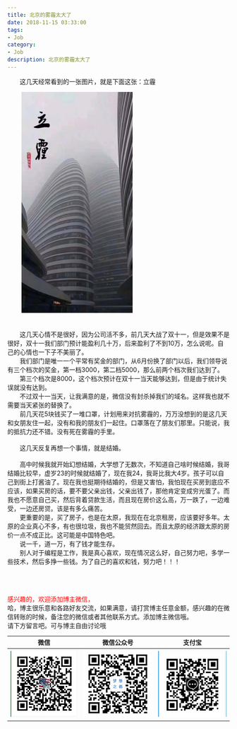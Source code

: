 ```yaml
---
title: 北京的雾霾太大了
date: 2018-11-15 03:33:00
tags: 
- Job
category: 
- Job
description: 北京的雾霾太大了
---
```

<!-- image url 
https://raw.githubusercontent.com/HealerJean/HealerJean.github.io/master/blogImages
　　首行缩进
<font color="red">  </font>
<font  color="red" size="4">   </font>
<font size="4">  
<img src="https://raw.githubusercontent.com/HealerJean/HealerJean.github.io/master/blogImages/AAAAAAAAAAAAAA.jpg" width="50%" height=500 />

-->
 

　　这几天经常看到的一张图片，就是下面这张：立霾<br/>

　　
<img src="https://raw.githubusercontent.com/HealerJean/HealerJean.github.io/master/blogImages/4679dbbfly1fx7yacvfz1j20ty1ga448.jpg" width="50%" height=500 />
　　 
　　 

　　<br/>
　　这几天心情不是很好，因为公司活不多，前几天大战了双十一，但是效果不是很好，双十一我们部门预计能盈利几十万，后来盈利了不到10万，怎么说呢。自己的心情也一下子不美丽了。<br/>
　　我们部门是唯一一个平常有奖金的部门，从6月份换了部门以后，我们领导说有三个档次的奖金，第一档3000，第二档5000，那么前两个档次我们达到了。<br/>
　　第三个档次是8000，这个档次预计在双十一当天能够达到，但是由于统计失误就没有达到。<br/>
　　不过双十一当天，让我满意的是，微信没有封杀掉我们的域名。这样我也就不需要当天紧张的替换了。<br/>
　　前几天花5块钱买了一堆口罩，计划用来对抗雾霾的，万万没想到的是这几天和女朋友住一起，没有和我的朋友们一起住。口罩落在了朋友们那里。只能说，我的抵抗力还不错。没有死在雾霾的手里。<br/><br/>
　　这几天反复再想一个事情，就是结婚。<br/><br/>
　　高中时候我就开始幻想结婚，大学想了无数次，不知道自己啥时候结婚，我哥结婚比较早，虚岁23的时候就结婚了，现在我24，我哥比我大4岁。孩子可以自己到街上打酱油了。现在我也挺期待结婚的，但是又害怕，我怕现在买房到底应不应该，如果买房的话，要不要父亲出钱，父亲出钱了，那他肯定变成穷光蛋了。而我也不愿意自己买，然后背着贷款生活，而且现在房价这么高，万一跌了，一边难受，一边还房贷。该是有多么痛苦。<br/>
　　更重要的是，买了房子，也是在太原，我现在在北京租房，应该要好多年。太原的企业真心不多，有也很垃圾，我也不能贸然回去。而且太原的经济跟太原的房价一点不成正比。这可能是中国特色吧。<br/>
　　说一千，道一万，有了钱才能生存。<br/>
　　别人对于编程是工作，我是真心喜欢，现在情况这么好，自己努力吧，多学一些技术，然后多挣一些钱。为了自己的喜欢和钱，努力吧！！！
　　



<br/><br/><br/>
<font color="red"> 感兴趣的，欢迎添加博主微信， </font><br/>
哈，博主很乐意和各路好友交流，如果满意，请打赏博主任意金额，感兴趣的在微信转账的时候，备注您的微信或者其他联系方式。添加博主微信哦。
<br/>
请下方留言吧。可与博主自由讨论哦

|微信 | 微信公众号|支付宝|
|:-------:|:-------:|:------:|
| ![微信](https://raw.githubusercontent.com/HealerJean/HealerJean.github.io/master/assets/img/tctip/weixin.jpg)|![微信公众号](https://raw.githubusercontent.com/HealerJean/HealerJean.github.io/master/assets/img/my/qrcode_for_gh_a23c07a2da9e_258.jpg)|![支付宝](https://raw.githubusercontent.com/HealerJean/HealerJean.github.io/master/assets/img/tctip/alpay.jpg) |




<!-- Gitalk 评论 start  -->

<link rel="stylesheet" href="https://unpkg.com/gitalk/dist/gitalk.css">
<script src="https://unpkg.com/gitalk@latest/dist/gitalk.min.js"></script> 
<div id="gitalk-container"></div>    
 <script type="text/javascript">
    var gitalk = new Gitalk({
		clientID: `1d164cd85549874d0e3a`,
		clientSecret: `527c3d223d1e6608953e835b547061037d140355`,
		repo: `HealerJean.github.io`,
		owner: 'HealerJean',
		admin: ['HealerJean'],
		id: 'fDhTKVHjrBzgoFkc',
    });
    gitalk.render('gitalk-container');
</script> 

<!-- Gitalk end -->

